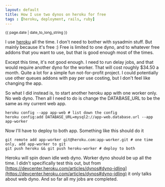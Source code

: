 ```yaml
---
layout: default
title: How I use two dynos on heroku for free
tags : [heroku, deployment, rails, ruby]
---
```

<p><small>{{ page.date | date_to_long_string }}</small></p>

I use [heroku](http://heroku.com) all the time. I don't need to bother with sysadmin stuff. But mainly because it's free :) Free is limited to one dyno, and to whatever free addons that you want to use, but that is good enough most of the times.

Except this time, it's not good enough. I need to run delay jobs, and that would require another dyno for the worker. That will cost roughly $34.50 a month. Quite a lot for a simple fun not-for-profit project. I could potentially use other queues addons with pay per use costing, but I don't feel like changing the app.

So what I did instead is, to start another heroku app with one worker only. No web dyno. Then all I need to do is change the DATABASE_URL to be the same as my current web app. 

    heroku config --app app-web # list down the config
    heroku config:add DATABASE_URL=mysql2://app-web.database.url --app app-worker
    
Now I'll have to deploy to both app. Something like this should do it

    git remote add app-worker git@heroku.com:app-worker.git # one time only, add app-worker to git
    git push heroku && git push heroku-worker # deploy to both
    
Heroku will spin down idle web dyno. Worker dyno should be up all the time. I didn't specifically test this out, but from [https://devcenter.heroku.com/articles/dynos#dyno-idling](https://devcenter.heroku.com/articles/dynos#dyno-idling) it only talks about web dyno. And so far all my jobs are completed.